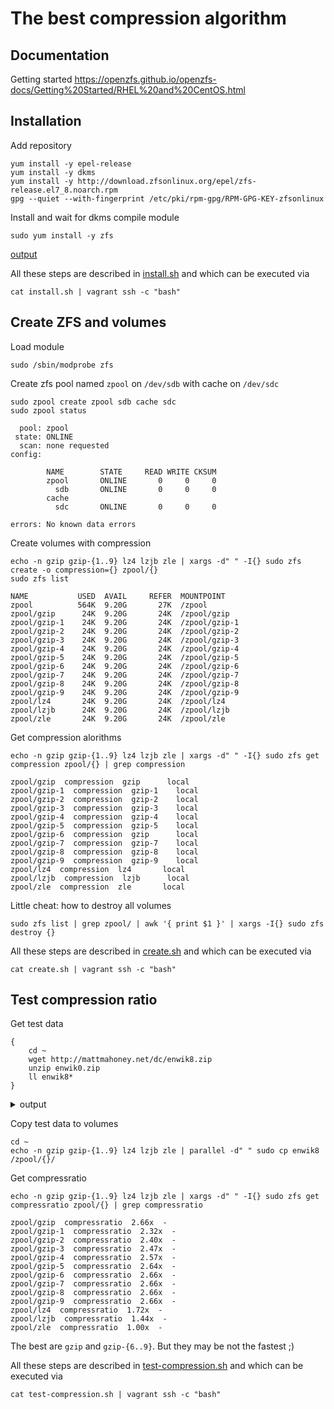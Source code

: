 # The best compression algorithm

## Documentation

Getting started https://openzfs.github.io/openzfs-docs/Getting%20Started/RHEL%20and%20CentOS.html

## Installation

Add repository
```shell
yum install -y epel-release
yum install -y dkms
yum install -y http://download.zfsonlinux.org/epel/zfs-release.el7_8.noarch.rpm
gpg --quiet --with-fingerprint /etc/pki/rpm-gpg/RPM-GPG-KEY-zfsonlinux
```

Install and wait for dkms compile module
```shell
sudo yum install -y zfs
```
[output](./logs/zfs-install.log)

All these steps are described in [install.sh](./install.sh) and which can be executed via
```shell
cat install.sh | vagrant ssh -c "bash"
```

## Create ZFS and volumes

Load module
```shell
sudo /sbin/modprobe zfs
```

Create zfs pool named `zpool` on `/dev/sdb` with cache on `/dev/sdc`
```shell
sudo zpool create zpool sdb cache sdc
sudo zpool status
```
```log
  pool: zpool
 state: ONLINE
  scan: none requested
config:

        NAME        STATE     READ WRITE CKSUM
        zpool       ONLINE       0     0     0
          sdb       ONLINE       0     0     0
        cache
          sdc       ONLINE       0     0     0

errors: No known data errors
```

Create volumes with compression
```shell
echo -n gzip gzip-{1..9} lz4 lzjb zle | xargs -d" " -I{} sudo zfs create -o compression={} zpool/{}
sudo zfs list
```
```log
NAME           USED  AVAIL     REFER  MOUNTPOINT
zpool          564K  9.20G       27K  /zpool
zpool/gzip      24K  9.20G       24K  /zpool/gzip
zpool/gzip-1    24K  9.20G       24K  /zpool/gzip-1
zpool/gzip-2    24K  9.20G       24K  /zpool/gzip-2
zpool/gzip-3    24K  9.20G       24K  /zpool/gzip-3
zpool/gzip-4    24K  9.20G       24K  /zpool/gzip-4
zpool/gzip-5    24K  9.20G       24K  /zpool/gzip-5
zpool/gzip-6    24K  9.20G       24K  /zpool/gzip-6
zpool/gzip-7    24K  9.20G       24K  /zpool/gzip-7
zpool/gzip-8    24K  9.20G       24K  /zpool/gzip-8
zpool/gzip-9    24K  9.20G       24K  /zpool/gzip-9
zpool/lz4       24K  9.20G       24K  /zpool/lz4
zpool/lzjb      24K  9.20G       24K  /zpool/lzjb
zpool/zle       24K  9.20G       24K  /zpool/zle
```

Get compression alorithms
```shell
echo -n gzip gzip-{1..9} lz4 lzjb zle | xargs -d" " -I{} sudo zfs get compression zpool/{} | grep compression
```
```log
zpool/gzip  compression  gzip      local
zpool/gzip-1  compression  gzip-1    local
zpool/gzip-2  compression  gzip-2    local
zpool/gzip-3  compression  gzip-3    local
zpool/gzip-4  compression  gzip-4    local
zpool/gzip-5  compression  gzip-5    local
zpool/gzip-6  compression  gzip      local
zpool/gzip-7  compression  gzip-7    local
zpool/gzip-8  compression  gzip-8    local
zpool/gzip-9  compression  gzip-9    local
zpool/lz4  compression  lz4       local
zpool/lzjb  compression  lzjb      local
zpool/zle  compression  zle       local
```

Little cheat: how to destroy all volumes
```shell
sudo zfs list | grep zpool/ | awk '{ print $1 }' | xargs -I{} sudo zfs destroy {}
```

All these steps are described in [create.sh](./create.sh) and which can be executed via
```shell
cat create.sh | vagrant ssh -c "bash"
```

## Test compression ratio

Get test data
```shell
{
    cd ~
    wget http://mattmahoney.net/dc/enwik8.zip
    unzip enwik0.zip
    ll enwik8*
}
```
<details><summary>output</summary>
<p>

```log
--2020-05-31 22:55:42--  http://mattmahoney.net/dc/enwik8.zip
Resolving mattmahoney.net (mattmahoney.net)... 67.195.197.75
Connecting to mattmahoney.net (mattmahoney.net)|67.195.197.75|:80... connected.
HTTP request sent, awaiting response... 200 OK
Length: 36445475 (35M) [application/zip]
Saving to: ‘enwik8.zip’

100%[========================================================================================================================>] 36,445,475   491KB/s   in 81s    

2020-05-31 22:57:03 (440 KB/s) - ‘enwik8.zip’ saved [36445475/36445475]

Archive:  enwik8.zip
  inflating: enwik8                  
-rw-rw-r-- 1 vagrant vagrant 100000000 Jun  1  2011 enwik8
-rw-rw-r-- 1 vagrant vagrant  36445475 Sep  1  2011 enwik8.zip
```
</p>
</details>

Copy test data to volumes
```shell
cd ~
echo -n gzip gzip-{1..9} lz4 lzjb zle | parallel -d" " sudo cp enwik8 /zpool/{}/
```

Get compressratio
```shell
echo -n gzip gzip-{1..9} lz4 lzjb zle | xargs -d" " -I{} sudo zfs get compressratio zpool/{} | grep compressratio
```
```log
zpool/gzip  compressratio  2.66x  -
zpool/gzip-1  compressratio  2.32x  -
zpool/gzip-2  compressratio  2.40x  -
zpool/gzip-3  compressratio  2.47x  -
zpool/gzip-4  compressratio  2.57x  -
zpool/gzip-5  compressratio  2.64x  -
zpool/gzip-6  compressratio  2.66x  -
zpool/gzip-7  compressratio  2.66x  -
zpool/gzip-8  compressratio  2.66x  -
zpool/gzip-9  compressratio  2.66x  -
zpool/lz4  compressratio  1.72x  -
zpool/lzjb  compressratio  1.44x  -
zpool/zle  compressratio  1.00x  -
```

The best are `gzip` and `gzip-{6..9}`. But they may be not the fastest ;)

All these steps are described in [test-compression.sh](./test-compression.sh) and which can be executed via
```shell
cat test-compression.sh | vagrant ssh -c "bash"
```
